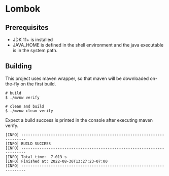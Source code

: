 # Lombok

## Prerequisites

- JDK 11+ is installed
- JAVA_HOME is defined in the shell environment and the java executable is in the system path.

## Building

This project uses maven wrapper, so that maven will be downloaded on-the-fly on the first build.

```shell
# build
$ ./mvnw verify

# clean and build
$ ./mvnw clean verify
```

Expect a build success is printed in the console after executing maven verify.

```shell
[INFO] ------------------------------------------------------------------------
[INFO] BUILD SUCCESS
[INFO] ------------------------------------------------------------------------
[INFO] Total time:  7.013 s
[INFO] Finished at: 2022-08-30T13:27:23-07:00
[INFO] ------------------------------------------------------------------------
```